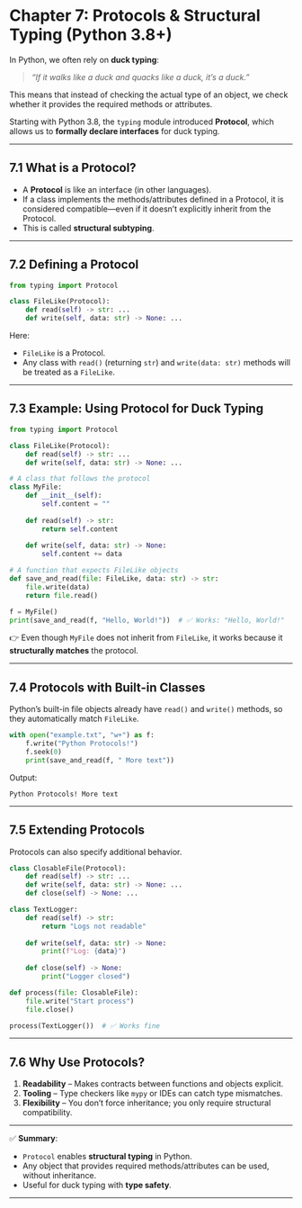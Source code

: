 # Chapter 7: Protocols & Structural Typing (Python 3.8+)

In Python, we often rely on **duck typing**:

> *“If it walks like a duck and quacks like a duck, it’s a duck.”*

This means that instead of checking the actual type of an object, we check whether it provides the required methods or attributes.

Starting with Python 3.8, the `typing` module introduced **Protocol**, which allows us to **formally declare interfaces** for duck typing.

---

## 7.1 What is a Protocol?

* A **Protocol** is like an interface (in other languages).
* If a class implements the methods/attributes defined in a Protocol, it is considered compatible—even if it doesn’t explicitly inherit from the Protocol.
* This is called **structural subtyping**.

---

## 7.2 Defining a Protocol

```python
from typing import Protocol

class FileLike(Protocol):
    def read(self) -> str: ...
    def write(self, data: str) -> None: ...
```

Here:

* `FileLike` is a Protocol.
* Any class with `read()` (returning `str`) and `write(data: str)` methods will be treated as a `FileLike`.

---

## 7.3 Example: Using Protocol for Duck Typing

```python
from typing import Protocol

class FileLike(Protocol):
    def read(self) -> str: ...
    def write(self, data: str) -> None: ...

# A class that follows the protocol
class MyFile:
    def __init__(self):
        self.content = ""
    
    def read(self) -> str:
        return self.content
    
    def write(self, data: str) -> None:
        self.content += data

# A function that expects FileLike objects
def save_and_read(file: FileLike, data: str) -> str:
    file.write(data)
    return file.read()

f = MyFile()
print(save_and_read(f, "Hello, World!"))  # ✅ Works: "Hello, World!"
```

👉 Even though `MyFile` does not inherit from `FileLike`, it works because it **structurally matches** the protocol.

---

## 7.4 Protocols with Built-in Classes

Python’s built-in file objects already have `read()` and `write()` methods, so they automatically match `FileLike`.

```python
with open("example.txt", "w+") as f:
    f.write("Python Protocols!")
    f.seek(0)
    print(save_and_read(f, " More text"))  
```

Output:

```
Python Protocols! More text
```

---

## 7.5 Extending Protocols

Protocols can also specify additional behavior.

```python
class ClosableFile(Protocol):
    def read(self) -> str: ...
    def write(self, data: str) -> None: ...
    def close(self) -> None: ...

class TextLogger:
    def read(self) -> str:
        return "Logs not readable"
    
    def write(self, data: str) -> None:
        print(f"Log: {data}")
    
    def close(self) -> None:
        print("Logger closed")

def process(file: ClosableFile):
    file.write("Start process")
    file.close()

process(TextLogger())  # ✅ Works fine
```

---

## 7.6 Why Use Protocols?

1. **Readability** – Makes contracts between functions and objects explicit.
2. **Tooling** – Type checkers like `mypy` or IDEs can catch type mismatches.
3. **Flexibility** – You don’t force inheritance; you only require structural compatibility.

---

✅ **Summary**:

* `Protocol` enables **structural typing** in Python.
* Any object that provides required methods/attributes can be used, without inheritance.
* Useful for duck typing with **type safety**.

---
